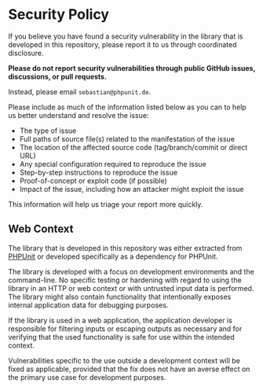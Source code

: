 # Security Policy

If you believe you have found a security vulnerability in the library that is developed in this repository, please
report it to us through coordinated disclosure.

**Please do not report security vulnerabilities through public GitHub issues, discussions, or pull requests.**

Instead, please email `sebastian@phpunit.de`.

Please include as much of the information listed below as you can to help us better understand and resolve the issue:

* The type of issue
* Full paths of source file(s) related to the manifestation of the issue
* The location of the affected source code (tag/branch/commit or direct URL)
* Any special configuration required to reproduce the issue
* Step-by-step instructions to reproduce the issue
* Proof-of-concept or exploit code (if possible)
* Impact of the issue, including how an attacker might exploit the issue

This information will help us triage your report more quickly.

## Web Context

The library that is developed in this repository was either extracted
from [PHPUnit](https://github.com/sebastianbergmann/phpunit) or developed specifically as a dependency for PHPUnit.

The library is developed with a focus on development environments and the command-line. No specific testing or hardening
with regard to using the library in an HTTP or web context or with untrusted input data is performed. The library might
also contain functionality that intentionally exposes internal application data for debugging purposes.

If the library is used in a web application, the application developer is responsible for filtering inputs or escaping
outputs as necessary and for verifying that the used functionality is safe for use within the intended context.

Vulnerabilities specific to the use outside a development context will be fixed as applicable, provided that the fix
does not have an averse effect on the primary use case for development purposes.

